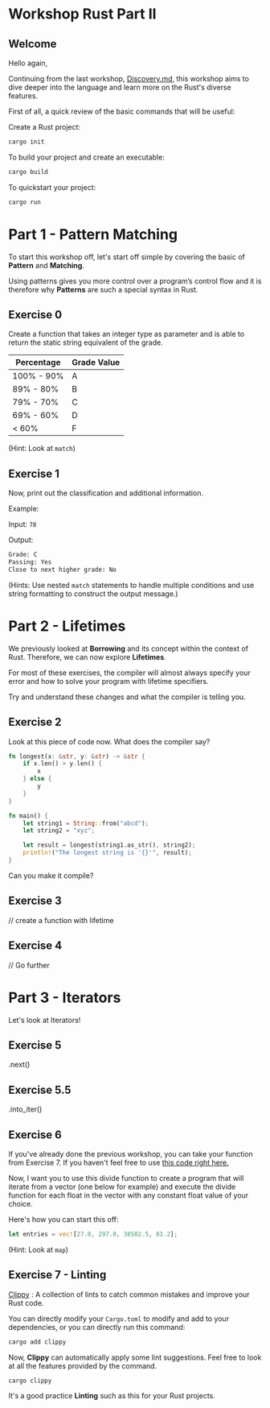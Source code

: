 # Workshop Rust Part II

## Welcome

Hello again,

Continuing from the last workshop, [Discovery.md](https://github.com/MartinFillon/Workshop-rust/blob/main/Discovery.md), this workshop aims to dive deeper into the language and learn more on the Rust's diverse features.

First of all, a quick review of the basic commands that will be useful:

Create a Rust project:
```sh
cargo init
```

To build your project and create an executable:
```sh
cargo build
```

To quickstart your project:
```sh
cargo run
```

# Part 1 - Pattern Matching

To start this workshop off, let's start off simple by covering the basic of **Pattern** and **Matching**.

Using patterns gives you more control over a program’s control flow and it is therefore why **Patterns** are such a special syntax in Rust.

## Exercise 0

Create a function that takes an integer type as parameter and is able to return the static string equivalent of the grade.

| Percentage  | Grade Value |
| ----------- | ----------- |
| 100% - 90%  | A           |
| 89% - 80%   | B           |
| 79% - 70%   | C           |
| 69% - 60%   | D           |
| < 60%       | F           |

(Hint: Look at `match`)

## Exercise 1

Now, print out the classification and additional information.

Example:

Input: `78`

Output:
```sh
Grade: C
Passing: Yes
Close to next higher grade: No
```

(Hints: Use nested `match` statements to handle multiple conditions and use string formatting to construct the output message.)

# Part 2 - Lifetimes

We previously looked at **Borrowing** and its concept within the context of Rust. Therefore, we can now explore **Lifetimes**.

For most of these exercises, the compiler will almost always specify your error and how to solve your program with lifetime specifiers.

Try and understand these changes and what the compiler is telling you.

## Exercise 2

Look at this piece of code now. What does the compiler say?

```rust
fn longest(x: &str, y: &str) -> &str {
    if x.len() > y.len() {
        x
    } else {
        y
    }
}

fn main() {
    let string1 = String::from("abcd");
    let string2 = "xyz";

    let result = longest(string1.as_str(), string2);
    println!("The longest string is '{}'", result);
}
```

Can you make it compile?

## Exercise 3

// create a function with lifetime

## Exercise 4

// Go further

# Part 3 - Iterators

Let's look at Iterators!

## Exercise 5

.next()

## Exercise 5.5

.into_iter()

## Exercise 6

If you've already done the previous workshop, you can take your function from Exercise 7. If you haven't feel free to use [this code right here.](https://github.com/MartinFillon/Workshop-rust/blob/main/Challenger/SafeDiv.rs)

Now, I want you to use this divide function to create a program that will iterate from a vector (one below for example) and execute the divide function for each float in the vector with any constant float value of your choice.

Here's how you can start this off:

```rust
let entries = vec![27.0, 297.0, 38502.5, 81.2];
```

(Hint: Look at `map`)

## Exercise 7 - Linting

[Clippy](https://github.com/rust-lang/rust-clippy) : A collection of lints to catch common mistakes and improve your Rust code.

You can directly modify your `Cargo.toml` to modify and add to your dependencies, or you can directly run this command:

```sh
cargo add clippy
```

Now, **Clippy** can automatically apply some lint suggestions. Feel free to look at all the features provided by the command.

```sh
cargo clippy
```

It's a good practice **Linting** such as this for your Rust projects.
